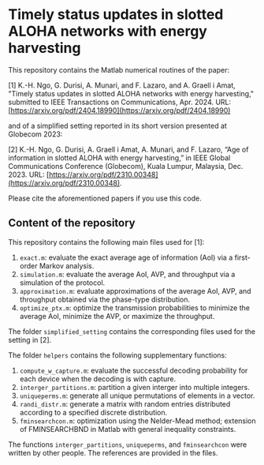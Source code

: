 # Timely status updates in slotted ALOHA networks with energy harvesting

This repository contains the Matlab numerical routines of the paper:

[1] K.-H. Ngo, G. Durisi, A. Munari, and F. Lazaro, and A. Graell i Amat, "Timely status updates in slotted ALOHA networks with energy harvesting," submitted to IEEE Transactions on Communications, Apr. 2024. URL: [https://arxiv.org/pdf/2404.18990](https://arxiv.org/pdf/2404.18990)

and of a simplified setting reported in its short version presented at Globecom 2023:

[2] K.-H. Ngo, G. Durisi, A. Graell i Amat, A. Munari, and F. Lazaro, “Age of information in slotted ALOHA with energy harvesting,” in IEEE Global Communications Conference (Globecom), Kuala Lumpur, Malaysia, Dec. 2023. URL: [https://arxiv.org/pdf/2310.00348](https://arxiv.org/pdf/2310.00348).

Please cite the aforementioned papers if you use this code.

## Content of the repository

This repository contains the following main files used for [1]:

1. `exact.m`: evaluate the exact average age of information (AoI) via a first-order Markov analysis.
2. `simulation.m`: evaluate the average AoI, AVP, and throughput via a simulation of the protocol.
3. `approximation.m`: evaluate approximations of the average AoI, AVP, and throughput obtained via the phase-type distribution.
4. `optimize_ptx.m`: optimize the transmission probabilities to minimize the average AoI, minimize the AVP, or maximize the throughput.

The folder `simplified_setting` contains the corresponding files used for the setting in [2].

The folder `helpers` contains the following supplementary functions:
1. `compute_w_capture.m`: evaluate the successful decoding probability for each device when the decoding is with capture.
2. `interger_partitions.m`: partition a given interger into multiple integers.
3. `uniqueperms.m`: generate all unique permutations of elements in a vector.
4. `randi_distr.m`: generate a matrix with random entries distributed according to a specified discrete distribution.
5. `fminsearchcon.m`: optimization using the Nelder-Mead method; extension of FMINSEARCHBND in Matlab with general inequality constraints.

The functions `interger_partitions`, `uniqueperms`, and `fminsearchcon` were written by other people. The references are provided in the files.

